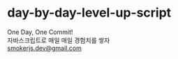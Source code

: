# day-by-day-level-up-script
One Day, One Commit!<br>
자바스크립트로 매일 매일 경험치를 쌓자<br>
smokerjs.dev@gmail.com
